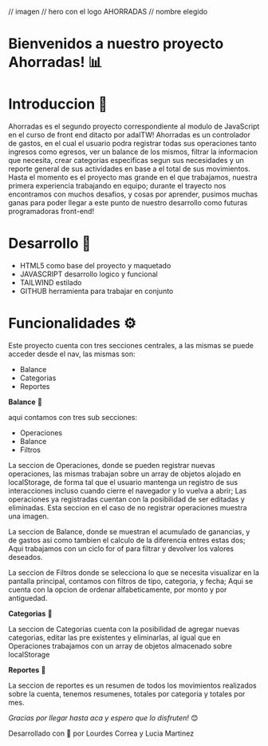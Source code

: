 // imagen // hero con el logo AHORRADAS // nombre elegido

# Bienvenidos a nuestro proyecto Ahorradas! 📊


# Introduccion 📌

Ahorradas es el segundo proyecto correspondiente al modulo de JavaScript en el curso de front end ditacto por adaITW! 
Ahorradas  es un controlador de gastos, en el cual el usuario podra registrar todas sus operaciones tanto ingresos como egresos, ver un balance de los mismos, filtrar la informacion que necesita, crear categorias especificas segun sus necesidades y un reporte general de sus actividades en base a el total de sus movimientos. 
Hasta el momento es el proyecto mas grande en el que trabajamos, nuestra primera experiencia trabajando en equipo; durante el trayecto nos encontramos con muchos desafios, y cosas por aprender, pusimos muchas ganas para poder llegar a este punto de nuestro desarrollo como futuras programadoras front-end! 

# Desarrollo 📌

- HTML5 como base del proyecto y maquetado
- JAVASCRIPT desarrollo logico y funcional
- TAILWIND estilado 
- GITHUB herramienta para trabajar en conjunto

# Funcionalidades ⚙️

Este proyecto cuenta con tres secciones centrales, a las mismas se puede acceder desde el nav, las mismas son:

- Balance
- Categorias 
- Reportes

**Balance** 📌

aqui contamos con tres sub secciones:
- Operaciones
- Balance
- Filtros

La seccion de Operaciones, donde se pueden registrar nuevas operaciones, las mismas trabajan sobre un array de objetos alojado en localStorage, de forma tal que el usuario mantenga un registro de sus interacciones incluso cuando cierre el navegador y lo vuelva a abrir; Las operaciones ya registradas cuentan con la posibilidad de ser editadas y eliminadas. Esta seccion en el caso de no registrar operaciones muestra una imagen. 

La seccion de Balance, donde se muestran el acumulado de ganancias, y de gastos asi como tambien el calculo de la diferencia entres estas dos; Aqui trabajamos con un ciclo for of para filtrar y devolver los valores deseados.

La seccion de Filtros donde se selecciona lo que se necesita visualizar en la pantalla principal, contamos con filtros de tipo, categoria, y fecha; Aqui se cuenta con la opcion de ordenar alfabeticamente, por monto y por antiguedad.

 
**Categorias** 📌

La seccion de Categorias cuenta con la posibilidad de agregar nuevas categorias, editar las pre existentes y eliminarlas, al igual que en Operaciones trabajamos con un array de objetos almacenado sobre localStorage

**Reportes** 📌

La seccion de reportes es un resumen de todos los movimientos realizados sobre la cuenta, tenemos resumenes, totales por categoria y totales por mes. 


*Gracias por llegar hasta aca y espero que lo disfruten!* 😊

Desarrollado con 💜 por Lourdes Correa y Lucia Martinez 